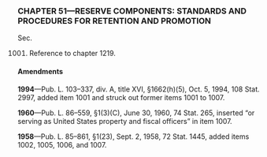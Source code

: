 ### **CHAPTER 51—RESERVE COMPONENTS: STANDARDS AND PROCEDURES FOR RETENTION AND PROMOTION** ###

Sec.

1001. Reference to chapter 1219.

#### Amendments ####

**1994**—Pub. L. 103–337, div. A, title XVI, §1662(h)(5), Oct. 5, 1994, 108 Stat. 2997, added item 1001 and struck out former items 1001 to 1007.

**1960**—Pub. L. 86–559, §1(3)(C), June 30, 1960, 74 Stat. 265, inserted “or serving as United States property and fiscal officers” in item 1007.

**1958**—Pub. L. 85–861, §1(23), Sept. 2, 1958, 72 Stat. 1445, added items 1002, 1005, 1006, and 1007.
